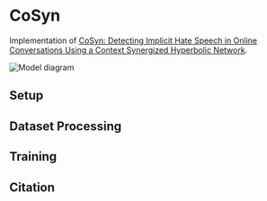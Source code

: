 # CoSyn
Implementation of [CoSyn: Detecting Implicit Hate Speech in Online Conversations Using a Context Synergized Hyperbolic Network](https://arxiv.org/abs/2303.03387).

![Model diagram](https://cdn.discordapp.com/attachments/1084345327399731342/1087834553160319106/cosyn.png)

## Setup

## Dataset Processing

## Training

## Citation

